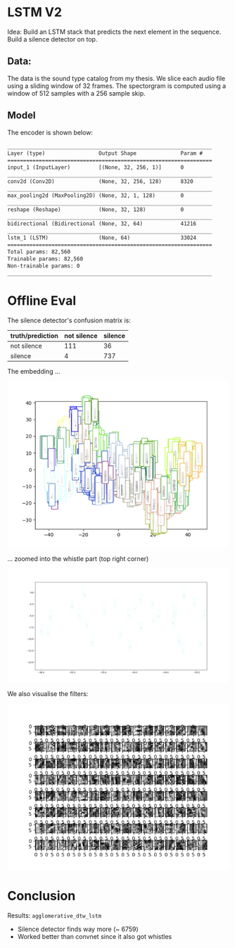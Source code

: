 # LSTM V2

Idea: Build an LSTM stack that predicts the next element in the sequence. Build a silence detector on top. 

## Data:
The data is the sound type catalog from my thesis. We slice each
audio file using a sliding window of 32 frames. The spectorgram is
computed using a window of 512 samples with a 256 sample skip.

## Model
The encoder is shown below:

```
_________________________________________________________________
Layer (type)                 Output Shape              Param #   
=================================================================
input_1 (InputLayer)         [(None, 32, 256, 1)]      0         
_________________________________________________________________
conv2d (Conv2D)              (None, 32, 256, 128)      8320      
_________________________________________________________________
max_pooling2d (MaxPooling2D) (None, 32, 1, 128)        0         
_________________________________________________________________
reshape (Reshape)            (None, 32, 128)           0         
_________________________________________________________________
bidirectional (Bidirectional (None, 32, 64)            41216     
_________________________________________________________________
lstm_1 (LSTM)                (None, 64)                33024     
=================================================================
Total params: 82,560
Trainable params: 82,560
Non-trainable params: 0
_________________________________________________________________
```

# Offline Eval

The silence detector's confusion matrix is:

|truth/prediction|not silence|silence|
|:---|:---|:---|
|not silence|111|36|
|silence|4|737|

The embedding ... 

![embedding](images/embedding.png)

... zoomed into the whistle part (top right corner)

![embedding](images/embedding_zoomed.png)

We also visualise the filters:

![embedding](images/filters.png)


# Conclusion

Results: `agglomerative_dtw_lstm`

+ Silence detector finds way more (~ 6759)
+ Worked better than convnet since it also got whistles